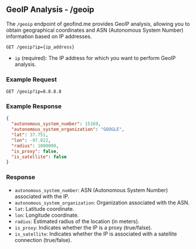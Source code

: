 ## GeoIP Analysis - /geoip

The `/geoip` endpoint of geofind.me provides GeoIP analysis, allowing you to obtain geographical coordinates and ASN (Autonomous System Number) information based on IP addresses.

```
GET /geoip?ip={ip_address}
```

- `ip` (required): The IP address for which you want to perform GeoIP analysis.

### Example Request

```
GET /geoip?ip=8.8.8.8
```

### Example Response

```json
{
  "autonomous_system_number": 15169,
  "autonomous_system_organization": "GOOGLE",
  "lat": 37.751,
  "lon": -97.822,
  "radius": 1000000,
  "is_proxy": false,
  "is_satellite": false
}
```

### Response

- `autonomous_system_number`: ASN (Autonomous System Number) associated with the IP.
- `autonomous_system_organization`: Organization associated with the ASN.
- `lat`: Latitude coordinate.
- `lon`: Longitude coordinate.
- `radius`: Estimated radius of the location (in meters).
- `is_proxy`: Indicates whether the IP is a proxy (true/false).
- `is_satellite`: Indicates whether the IP is associated with a satellite connection (true/false).
